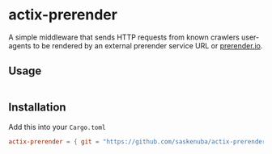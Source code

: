 # actix-prerender

A simple middleware that sends HTTP requests from known crawlers user-agents to
be rendered by an external prerender service URL or
[prerender.io](https://prerender.io "Prerender.io website").

## Usage

```rust
```


## Installation

Add this into your `Cargo.toml`

```toml
actix-prerender = { git = "https://github.com/saskenuba/actix-prerender" }
```
